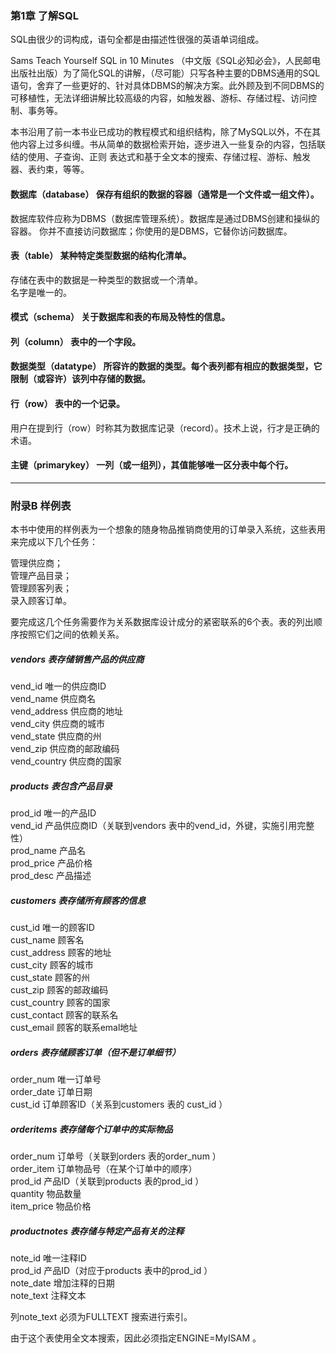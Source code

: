 ﻿### 第1章 了解SQL

SQL由很少的词构成，语句全都是由描述性很强的英语单词组成。

Sams Teach Yourself SQL in 10 Minutes （中文版《SQL必知必会》，人民邮电出版社出版）为了简化SQL的讲解，（尽可能）只写各种主要的DBMS通用的SQL语句，舍弃了一些更好的、针对具体DBMS的解决方案。此外顾及到不同DBMS的可移植性，无法详细讲解比较高级的内容，如触发器、游标、存储过程、访问控制、事务等。

本书沿用了前一本书业已成功的教程模式和组织结构，除了MySQL以外，不在其他内容上过多纠缠。书从简单的数据检索开始，逐步进入一些复杂的内容，包括联结的使用、子查询、正则 表达式和基于全文本的搜索、存储过程、游标、触发器、表约束，等等。

#### 数据库（database） 保存有组织的数据的容器（通常是一个文件或一组文件）。
数据库软件应称为DBMS（数据库管理系统）。数据库是通过DBMS创建和操纵的容器。
你并不直接访问数据库；你使用的是DBMS，它替你访问数据库。

#### 表（table） 某种特定类型数据的结构化清单。
存储在表中的数据是一种类型的数据或一个清单。  
名字是唯一的。

#### 模式（schema） 关于数据库和表的布局及特性的信息。

#### 列（column） 表中的一个字段。

#### 数据类型（datatype） 所容许的数据的类型。每个表列都有相应的数据类型，它限制（或容许）该列中存储的数据。

#### 行（row） 表中的一个记录。
用户在提到行（row）时称其为数据库记录（record）。技术上说，行才是正确的术语。

#### 主键（primarykey） 一列（或一组列），其值能够唯一区分表中每个行。

--------------------

### 附录B 样例表

本书中使用的样例表为一个想象的随身物品推销商使用的订单录入系统，这些表用来完成以下几个任务：

管理供应商；  
管理产品目录；   
管理顾客列表；   
录入顾客订单。 

要完成这几个任务需要作为关系数据库设计成分的紧密联系的6个表。表的列出顺序按照它们之间的依赖关系。

##### vendors 表存储销售产品的供应商
vend_id	唯一的供应商ID  
vend_name	供应商名  
vend_address	供应商的地址  
vend_city	供应商的城市  
vend_state	供应商的州  
vend_zip	供应商的邮政编码  
vend_country	供应商的国家  
##### products 表包含产品目录
prod_id	唯一的产品ID  
vend_id	产品供应商ID（关联到vendors 表中的vend_id，外键，实施引用完整性）  
prod_name	产品名  
prod_price	产品价格  
prod_desc	产品描述  
##### customers 表存储所有顾客的信息
cust_id	唯一的顾客ID  
cust_name	顾客名  
cust_address	顾客的地址  
cust_city	顾客的城市  
cust_state	顾客的州  
cust_zip	顾客的邮政编码  
cust_country	顾客的国家  
cust_contact	顾客的联系名  
cust_email	顾客的联系emal地址  
##### orders 表存储顾客订单（但不是订单细节）
order_num	唯一订单号  
order_date	订单日期  
cust_id	订单顾客ID（关系到customers 表的 cust_id ）  
##### orderitems 表存储每个订单中的实际物品
order_num	订单号（关联到orders 表的order_num ）  
order_item	订单物品号（在某个订单中的顺序）  
prod_id	产品ID（关联到products 表的prod_id ）  
quantity	物品数量  
item_price	物品价格  
##### productnotes 表存储与特定产品有关的注释
note_id	唯一注释ID  
prod_id	产品ID（对应于products 表中的prod_id ）  
note_date	增加注释的日期  
note_text	注释文本

列note_text 必须为FULLTEXT 搜索进行索引。

由于这个表使用全文本搜索，因此必须指定ENGINE=MyISAM 。

